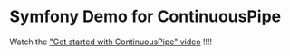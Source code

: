 Symfony Demo for ContinuousPipe
===============================

Watch the ["Get started with ContinuousPipe" video](https://www.youtube.com/watch?v=d45YNe7umWI) !!!!
